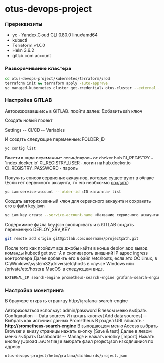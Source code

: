 # otus-devops-project

### Пререквизиты
* yc - Yandex.Cloud CLI 0.80.0 linux/amd64
* kubectl
* Terraform v1.0.0
* Helm 3.6.2
* gitlab.com account

### Разворачивание кластера
```sh
cd otus-devops-project/kubernetes/terraform/prod
terraform init && terraform apply -auto-approve
yc managed-kubernetes cluster get-credentials otus-cluster --external --force
```
### Настройка GITLAB
Авторизровавщиись в GITLAB, пройти далее:
Добавить ssh ключ 

Создать новый проект 

Settings -- CI/CD -- Variables

И создать следующие переменные:
FOLDER_ID 
```sh
yc config list
```
Ввести в виде переменных логин/пароль от docker hub
CI_REGISTRY - 'index.docker.io'
CI_REGISTRY_USER - логин на hub.docker.io
CI_REGISTRY_PASSWORD - пароль

Получить список сервисных аккаунтов, которые существуют в облаке (Если нет сервисного аккаунта, то его необхоимо [создать](https://cloud.yandex.ru/docs/iam/operations/sa/create))
```sh
yc iam service-account --folder-id <ID каталога> list
```
Создать авторизованный ключ для сервисного аккаунта и сохранить его в файл key.json
```sh
yc iam key create --service-account-name <Название сервисного аккаунта> --output key.json
```
Содержимое файла key.json скопировать и в GITLAB создать переменную DEPLOY_SRV_KEY

```sh
git remote add origin git@gitlab.com:username/projectpath.git
```
После того как пройдут все джобы найти в конце deploy_app вывод команды kubectl get svc -A
и скопивароть внешний IP адрес ingress контроллера 
Далее добавить его в файл /etc/hosts, если это ОС Linux, в C:\Windows\system32\drivers\etc\hosts в случае Windows или /private/etc/hosts в MacOS, в следующем виде.

```sh
EXTERNAL_IP search-engine prometheus-search-engine grafana-search-engine alertmanager-search-engine
```
### Настройка монитринга
В браузере открыть страницу http://grafana-search-engine

Авторизоваться используя admin/password
В левом меню выбрать Configuration -- Data sources 
И нажать кнопку [Add data sources] -- Выбрать как источник данных Prometheus
В раздел URL вписать - <b>http://prometheus-search-engine</b>
В выподающем меню Access выбрать Browser и внизу страницы нажать кнопку [Save & test]
Далее в левом меню выбрать Dashboards -- Manage и нажать кнопку [Import]
Нажать кнопку [Upload JSON file] и выбрать файл project.json находящийся по адресу
```sh
otus-devops-project/helm/grafana/dashboards/project.json
```

